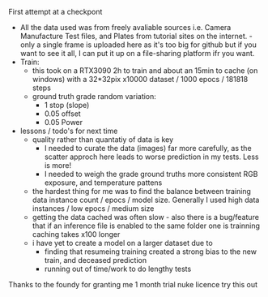First attempt at a checkpont

- All the data used was from freely avaliable sources i.e. Camera Manufacture Test files, and Plates from tutorial sites on the internet. -only a single frame is uploaded here as it's too big for github but if you want to see it all, I can put it up on a file-sharing platform ifr you want.
- Train:
  - this took on a RTX3090 2h to train and about an 15min to cache (on windows) with a 32*32pix x10000 dataset / 1000 epocs / 181818 steps
  - ground truth grade random variation:
    - 1 stop (slope)
    - 0.05 offset
    - 0.05 Power
- lessons / todo's for next time
  - quality rather than quantatiy of data is key
    - I needed to curate the data (images) far more carefully, as the scatter approch here leads to worse prediction in my tests. Less is more!
    - I needed to weigh the grade ground truths more consistent RGB exposure, and temperature pattens
  - the hardest thing for me was to find the balance between training data instance count / epocs / model size. Generally I used high data instances / low epocs / medium size
  - getting the data cached was often slow - also there is a bug/feature that if an inference file is enabled to the same folder one is trainning caching takes x100 longer
  - i have yet to create a model on a larger dataset due to
    - finding that resumeing training created a strong bias to the new train, and deceased prediction
    - running out of time/work to do lengthy tests

Thanks to the foundy for granting me 1 month trial nuke licence try this out
